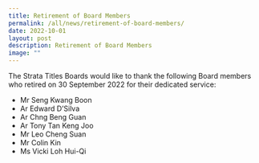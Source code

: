 ```yaml
---
title: Retirement of Board Members
permalink: /all/news/retirement-of-board-members/
date: 2022-10-01
layout: post
description: Retirement of Board Members
image: ""
---
```

The Strata Titles Boards would like to thank the following Board members who retired on 30 September 2022 for their dedicated service:

*   Mr Seng Kwang Boon
*   Ar Edward D’Silva
*   Ar Chng Beng Guan
*   Ar Tony Tan Keng Joo
*   Mr Leo Cheng Suan
*   Mr Colin Kin
*   Ms Vicki Loh Hui-Qi